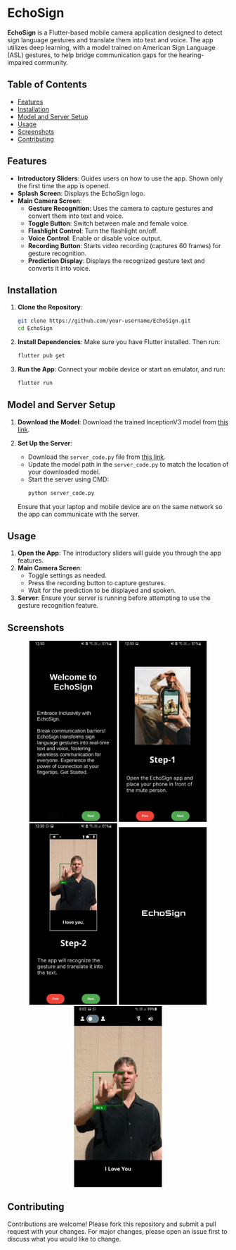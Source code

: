 # EchoSign

**EchoSign** is a Flutter-based mobile camera application designed to detect sign language gestures and translate them into text and voice. The app utilizes deep learning, with a model trained on American Sign Language (ASL) gestures, to help bridge communication gaps for the hearing-impaired community.

## Table of Contents

- [Features](#features)
- [Installation](#installation)
- [Model and Server Setup](#model-and-server-setup)
- [Usage](#usage)
- [Screenshots](#screenshots)
- [Contributing](#contributing)

## Features

- **Introductory Sliders**: Guides users on how to use the app. Shown only the first time the app is opened.
- **Splash Screen**: Displays the EchoSign logo.
- **Main Camera Screen**: 
  - **Gesture Recognition**: Uses the camera to capture gestures and convert them into text and voice.
  - **Toggle Button**: Switch between male and female voice.
  - **Flashlight Control**: Turn the flashlight on/off.
  - **Voice Control**: Enable or disable voice output.
  - **Recording Button**: Starts video recording (captures 60 frames) for gesture recognition.
  - **Prediction Display**: Displays the recognized gesture text and converts it into voice.

## Installation

1. **Clone the Repository**:
   ```bash
   git clone https://github.com/your-username/EchoSign.git
   cd EchoSign
   ```

2. **Install Dependencies**:
   Make sure you have Flutter installed. Then run:
   ```bash
   flutter pub get
   ```

3. **Run the App**:
   Connect your mobile device or start an emulator, and run:
   ```bash
   flutter run
   ```

## Model and Server Setup

1. **Download the Model**:
   Download the trained InceptionV3 model from [this link](https://github.com/Muhammad-Ali-Khokhar/EchoSign/blob/master/other_resources/InceptionV3_Model.tflite).

2. **Set Up the Server**:
   - Download the `server_code.py` file from [this link](https://github.com/Muhammad-Ali-Khokhar/EchoSign/blob/master/other_resources/server_code.py).
   - Update the model path in the `server_code.py` to match the location of your downloaded model.
   - Start the server using CMD:
     ```bash
     python server_code.py
     ```
   Ensure that your laptop and mobile device are on the same network so the app can communicate with the server.

## Usage

1. **Open the App**: The introductory sliders will guide you through the app features.
2. **Main Camera Screen**:
   - Toggle settings as needed.
   - Press the recording button to capture gestures.
   - Wait for the prediction to be displayed and spoken.
3. **Server**: Ensure your server is running before attempting to use the gesture recognition feature.

## Screenshots

<p align="center">
  <img src="https://github.com/WaleedRiyaz/FYP-EcoSign/blob/master/other_resources/one.jpg" alt="Screen 1" width="200"/>
  <img src="https://github.com/WaleedRiyaz/FYP-EcoSign/blob/master/other_resources/step%201.jpg" alt="Screen 2" width="200"/>
  <img src="https://github.com/WaleedRiyaz/FYP-EcoSign/blob/master/other_resources/step%202.jpg" alt="Screen 3" width="200"/>
  <img src="https://github.com/WaleedRiyaz/FYP-EcoSign/blob/master/other_resources/splash.jpg" alt="Splash Screen" width="200"/>
  <img src="https://github.com/WaleedRiyaz/FYP-EcoSign/blob/master/other_resources/camera.jpg" alt="Camera Screen" width="200"/>
</p>

## Contributing

Contributions are welcome! Please fork this repository and submit a pull request with your changes. For major changes, please open an issue first to discuss what you would like to change.
